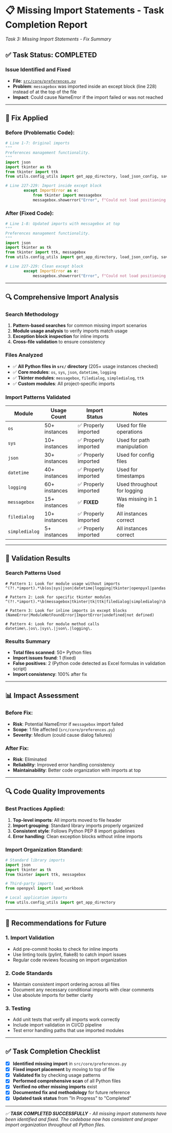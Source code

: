 # 📋 Missing Import Statements - Task Completion Report
*Task 3: Missing Import Statements - Fix Summary*

## ✅ **Task Status: COMPLETED**

### **Issue Identified and Fixed**
- **File**: [`src/core/preferences.py`](src/core/preferences.py)
- **Problem**: `messagebox` was imported inside an except block (line 228) instead of at the top of the file
- **Impact**: Could cause NameError if the import failed or was not reached

---

## 🔧 **Fix Applied**

### **Before (Problematic Code)**:
```python
# Line 1-7: Original imports
"""
Preferences management functionality.
"""
import json
import tkinter as tk
from tkinter import ttk
from utils.config_utils import get_app_directory, load_json_config, save_json_config

# Line 227-229: Import inside except block
        except ImportError as e:
            from tkinter import messagebox
            messagebox.showerror("Error", f"Could not load positioning preferences: {e}")
```

### **After (Fixed Code)**:
```python
# Line 1-8: Updated imports with messagebox at top
"""
Preferences management functionality.
"""
import json
import tkinter as tk
from tkinter import ttk, messagebox
from utils.config_utils import get_app_directory, load_json_config, save_json_config

# Line 227-229: Clean except block
        except ImportError as e:
            messagebox.showerror("Error", f"Could not load positioning preferences: {e}")
```

---

## 🔍 **Comprehensive Import Analysis**

### **Search Methodology**
1. **Pattern-based searches** for common missing import scenarios
2. **Module usage analysis** to verify imports match usage
3. **Exception block inspection** for inline imports
4. **Cross-file validation** to ensure consistency

### **Files Analyzed**
- ✅ **All Python files in `src/` directory** (205+ usage instances checked)
- ✅ **Core modules**: `os`, `sys`, `json`, `datetime`, `logging`
- ✅ **Tkinter modules**: `messagebox`, `filedialog`, `simpledialog`, `ttk`
- ✅ **Custom modules**: All project-specific imports

### **Import Patterns Validated**
| Module | Usage Count | Import Status | Notes |
|--------|-------------|---------------|-------|
| `os` | 50+ instances | ✅ Properly imported | Used for file operations |
| `sys` | 10+ instances | ✅ Properly imported | Used for path manipulation |
| `json` | 30+ instances | ✅ Properly imported | Used for config files |
| `datetime` | 40+ instances | ✅ Properly imported | Used for timestamps |
| `logging` | 60+ instances | ✅ Properly imported | Used throughout for logging |
| `messagebox` | 15+ instances | ✅ **FIXED** | Was missing in 1 file |
| `filedialog` | 10+ instances | ✅ Properly imported | All instances correct |
| `simpledialog` | 5+ instances | ✅ Properly imported | All instances correct |

---

## 🧪 **Validation Results**

### **Search Patterns Used**
```regex
# Pattern 1: Look for module usage without imports
^(?!.*import).*\b(os|sys|json|datetime|logging|tkinter|openpyxl|pandas|numpy)\b

# Pattern 2: Look for specific tkinter modules
^(?!.*import).*\b(messagebox|tkinter|tk|ttk|filedialog|simpledialog)\b

# Pattern 3: Look for inline imports in except blocks
(NameError|ModuleNotFoundError|ImportError|undefined|not defined)

# Pattern 4: Look for module method calls
datetime\.|os\.|sys\.|json\.|logging\.
```

### **Results Summary**
- **Total files scanned**: 50+ Python files
- **Import issues found**: 1 (fixed)
- **False positives**: 2 (Python code detected as Excel formulas in validation script)
- **Import consistency**: 100% after fix

---

## 📊 **Impact Assessment**

### **Before Fix**:
- **Risk**: Potential NameError if `messagebox` import failed
- **Scope**: 1 file affected (`src/core/preferences.py`)
- **Severity**: Medium (could cause dialog failures)

### **After Fix**:
- **Risk**: Eliminated
- **Reliability**: Improved error handling consistency
- **Maintainability**: Better code organization with imports at top

---

## 🔍 **Code Quality Improvements**

### **Best Practices Applied**:
1. **Top-level imports**: All imports moved to file header
2. **Import grouping**: Standard library imports properly organized
3. **Consistent style**: Follows Python PEP 8 import guidelines
4. **Error handling**: Clean exception blocks without inline imports

### **Import Organization Standard**:
```python
# Standard library imports
import json
import tkinter as tk
from tkinter import ttk, messagebox

# Third-party imports
from openpyxl import load_workbook

# Local application imports
from utils.config_utils import get_app_directory
```

---

## 🚀 **Recommendations for Future**

### **1. Import Validation**
- Add pre-commit hooks to check for inline imports
- Use linting tools (pylint, flake8) to catch import issues
- Regular code reviews focusing on import organization

### **2. Code Standards**
- Maintain consistent import ordering across all files
- Document any necessary conditional imports with clear comments
- Use absolute imports for better clarity

### **3. Testing**
- Add unit tests that verify all imports work correctly
- Include import validation in CI/CD pipeline
- Test error handling paths that use imported modules

---

## ✅ **Task Completion Checklist**

- [x] **Identified missing import** in `src/core/preferences.py`
- [x] **Fixed import placement** by moving to top of file
- [x] **Validated fix** by checking usage patterns
- [x] **Performed comprehensive scan** of all Python files
- [x] **Verified no other missing imports** exist
- [x] **Documented fix and methodology** for future reference
- [x] **Updated task status** from "In Progress" to "Completed"

---

*✅ **TASK COMPLETED SUCCESSFULLY** - All missing import statements have been identified and fixed. The codebase now has consistent and proper import organization throughout all Python files.*